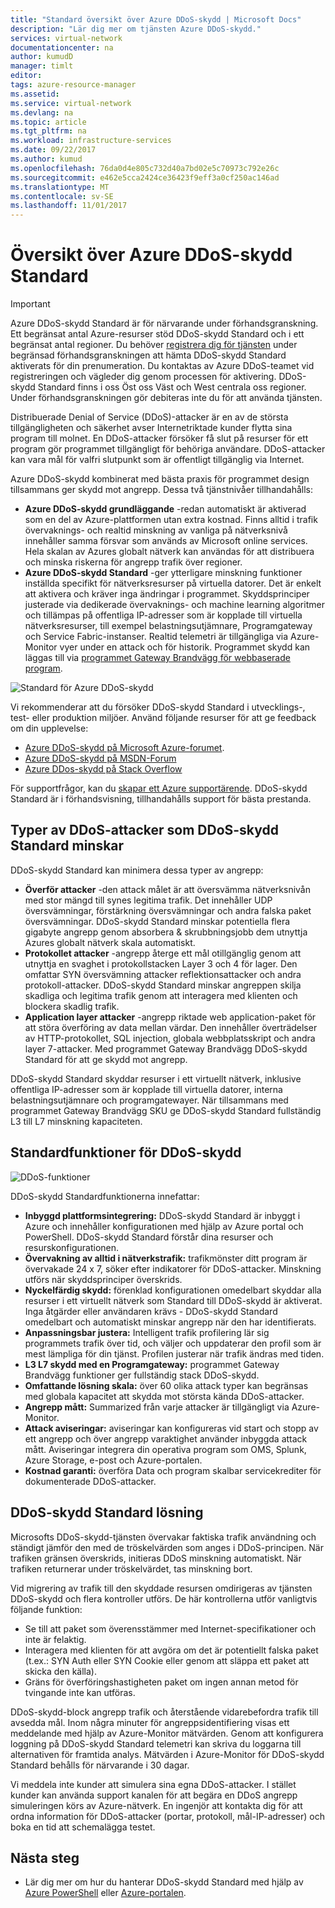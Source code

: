 ```yaml
---
title: "Standard översikt över Azure DDoS-skydd | Microsoft Docs"
description: "Lär dig mer om tjänsten Azure DDoS-skydd."
services: virtual-network
documentationcenter: na
author: kumudD
manager: timlt
editor: 
tags: azure-resource-manager
ms.assetid: 
ms.service: virtual-network
ms.devlang: na
ms.topic: article
ms.tgt_pltfrm: na
ms.workload: infrastructure-services
ms.date: 09/22/2017
ms.author: kumud
ms.openlocfilehash: 76da0d4e805c732d40a7bd02e5c70973c792e26c
ms.sourcegitcommit: e462e5cca2424ce36423f9eff3a0cf250ac146ad
ms.translationtype: MT
ms.contentlocale: sv-SE
ms.lasthandoff: 11/01/2017
---
```

# <a name="azure-ddos-protection-standard-overview"></a>Översikt över Azure DDoS-skydd Standard

>[!IMPORTANT]
>Azure DDoS-skydd Standard är för närvarande under förhandsgranskning. Ett begränsat antal Azure-resurser stöd DDoS-skydd Standard och i ett begränsat antal regioner. Du behöver [registrera dig för tjänsten](http://aka.ms/ddosprotection) under begränsad förhandsgranskningen att hämta DDoS-skydd Standard aktiverats för din prenumeration. Du kontaktas av Azure DDoS-teamet vid registreringen och vägleder dig genom processen för aktivering. DDoS-skydd Standard finns i oss Öst oss Väst och West centrala oss regioner. Under förhandsgranskningen gör debiteras inte du för att använda tjänsten.

Distribuerade Denial of Service (DDoS)-attacker är en av de största tillgängligheten och säkerhet avser Internetriktade kunder flytta sina program till molnet. En DDoS-attacker försöker få slut på resurser för ett program gör programmet tillgängligt för behöriga användare. DDoS-attacker kan vara mål för valfri slutpunkt som är offentligt tillgänglig via Internet.

Azure DDoS-skydd kombinerat med bästa praxis för programmet design tillsammans ger skydd mot angrepp. Dessa två tjänstnivåer tillhandahålls: 

- **Azure DDoS-skydd grundläggande** -redan automatiskt är aktiverad som en del av Azure-plattformen utan extra kostnad. Finns alltid i trafik övervaknings- och realtid minskning av vanliga på nätverksnivå innehåller samma försvar som används av Microsoft online services.  Hela skalan av Azures globalt nätverk kan användas för att distribuera och minska riskerna för angrepp trafik över regioner. 
- **Azure DDoS-skydd Standard** -ger ytterligare minskning funktioner inställda specifikt för nätverksresurser på virtuella datorer. Det är enkelt att aktivera och kräver inga ändringar i programmet. Skyddsprinciper justerade via dedikerade övervaknings- och machine learning algoritmer och tillämpas på offentliga IP-adresser som är kopplade till virtuella nätverksresurser, till exempel belastningsutjämnare, Programgateway och Service Fabric-instanser.  Realtid telemetri är tillgängliga via Azure-Monitor vyer under en attack och för historik. Programmet skydd kan läggas till via [programmet Gateway Brandvägg för webbaserade program](https://azure.microsoft.com/services/application-gateway/). 

![Standard för Azure DDoS-skydd](./media/ddos-protection-overview/ddos-protection-overview-fig2.png)

Vi rekommenderar att du försöker DDoS-skydd Standard i utvecklings-, test- eller produktion miljöer. Använd följande resurser för att ge feedback om din upplevelse:
- [Azure DDoS-skydd på Microsoft Azure-forumet](https://feedback.azure.com/forums/905032-azure-ddos-protection). 
- [Azure DDoS-skydd på MSDN-Forum](https://social.msdn.microsoft.com/forums/azure/en-US/home?forum=azureddosprotection)
- [Azure DDos-skydd på Stack Overflow](https://stackoverflow.com/tags/azure-ddos/info)

För supportfrågor, kan du [skapar ett Azure supportärende](../azure-supportability/how-to-create-azure-support-request.md). DDoS-skydd Standard är i förhandsvisning, tillhandahålls support för bästa prestanda.

## <a name="types-of-ddos-attacks-that-ddos-protection-standard-mitigates"></a>Typer av DDoS-attacker som DDoS-skydd Standard minskar

DDoS-skydd Standard kan minimera dessa typer av angrepp:

- **Överför attacker** -den attack målet är att översvämma nätverksnivån med stor mängd till synes legitima trafik. Det innehåller UDP översvämningar, förstärkning översvämningar och andra falska paket översvämningar. DDoS-skydd Standard minskar potentiella flera gigabyte angrepp genom absorbera & skrubbningsjobb dem utnyttja Azures globalt nätverk skala automatiskt. 
- **Protokollet attacker** -angrepp återge ett mål otillgänglig genom att utnyttja en svaghet i protokollstacken Layer 3 och 4 för lager. Den omfattar SYN översvämning attacker reflektionsattacker och andra protokoll-attacker. DDoS-skydd Standard minskar angreppen skilja skadliga och legitima trafik genom att interagera med klienten och blockera skadlig trafik. 
- **Application layer attacker** -angrepp riktade web application-paket för att störa överföring av data mellan värdar. Den innehåller överträdelser av HTTP-protokollet, SQL injection, globala webbplatsskript och andra layer 7-attacker. Med programmet Gateway Brandvägg DDoS-skydd Standard för att ge skydd mot angrepp. 

DDoS-skydd Standard skyddar resurser i ett virtuellt nätverk, inklusive offentliga IP-adresser som är kopplade till virtuella datorer, interna belastningsutjämnare och programgatewayer. När tillsammans med programmet Gateway Brandvägg SKU ge DDoS-skydd Standard fullständig L3 till L7 minskning kapaciteten.

## <a name="ddos-protection-standard-features"></a>Standardfunktioner för DDoS-skydd

![DDoS-funktioner](./media/ddos-protection-overview/ddos-overview-fig1.png)

DDoS-skydd Standardfunktionerna innefattar: 

- **Inbyggd plattformsintegrering:** DDoS-skydd Standard är inbyggt i Azure och innehåller konfigurationen med hjälp av Azure portal och PowerShell. DDoS-skydd Standard förstår dina resurser och resurskonfigurationen.
- **Övervakning av alltid i nätverkstrafik:** trafikmönster ditt program är övervakade 24 x 7, söker efter indikatorer för DDoS-attacker. Minskning utförs när skyddsprinciper överskrids.
- **Nyckelfärdig skydd:** förenklad konfigurationen omedelbart skyddar alla resurser i ett virtuellt nätverk som Standard till DDoS-skydd är aktiverat. Inga åtgärder eller användaren krävs - DDoS-skydd Standard omedelbart och automatiskt minskar angrepp när den har identifierats.
- **Anpassningsbar justera:** Intelligent trafik profilering lär sig programmets trafik över tid, och väljer och uppdaterar den profil som är mest lämpliga för din tjänst. Profilen justerar när trafik ändras med tiden.
- **L3 L7 skydd med en Programgateway:** programmet Gateway Brandvägg funktioner ger fullständig stack DDoS-skydd.
- **Omfattande lösning skala:** över 60 olika attack typer kan begränsas med globala kapacitet att skydda mot största kända DDoS-attacker. 
- **Angrepp mått:** Summarized från varje attacker är tillgängligt via Azure-Monitor.
- **Attack aviseringar:** aviseringar kan konfigureras vid start och stopp av ett angrepp och över angrepp varaktighet använder inbyggda attack mått. Aviseringar integrera din operativa program som OMS, Splunk, Azure Storage, e-post och Azure-portalen.
- **Kostnad garanti:** överföra Data och program skalbar servicekrediter för dokumenterade DDoS-attacker.

## <a name="ddos-protection-standard-mitigation"></a>DDoS-skydd Standard lösning

Microsofts DDoS-skydd-tjänsten övervakar faktiska trafik användning och ständigt jämför den med de tröskelvärden som anges i DDoS-principen. När trafiken gränsen överskrids, initieras DDoS minskning automatiskt. När trafiken returnerar under tröskelvärdet, tas minskning bort.

Vid migrering av trafik till den skyddade resursen omdirigeras av tjänsten DDoS-skydd och flera kontroller utförs. De här kontrollerna utför vanligtvis följande funktion:

- Se till att paket som överensstämmer med Internet-specifikationer och inte är felaktig.
- Interagera med klienten för att avgöra om det är potentiellt falska paket (t.ex.: SYN Auth eller SYN Cookie eller genom att släppa ett paket att skicka den källa).
- Gräns för överföringshastigheten paket om ingen annan metod för tvingande inte kan utföras.

DDoS-skydd-block angrepp trafik och återstående vidarebefordra trafik till avsedda mål. Inom några minuter för angreppsidentifiering visas ett meddelande med hjälp av Azure-Monitor mätvärden. Genom att konfigurera loggning på DDoS-skydd Standard telemetri kan skriva du loggarna till alternativen för framtida analys. Mätvärden i Azure-Monitor för DDoS-skydd Standard behålls för närvarande i 30 dagar.

Vi meddela inte kunder att simulera sina egna DDoS-attacker. I stället kunder kan använda support kanalen för att begära en DDoS angrepp simuleringen körs av Azure-nätverk. En ingenjör att kontakta dig för att ordna information för DDoS-attacker (portar, protokoll, mål-IP-adresser) och boka en tid att schemalägga testet.

## <a name="next-steps"></a>Nästa steg

- Lär dig mer om hur du hanterar DDoS-skydd Standard med hjälp av [Azure PowerShell](ddos-protection-manage-ps.md) eller [Azure-portalen](ddos-protection-manage-portal.md).
